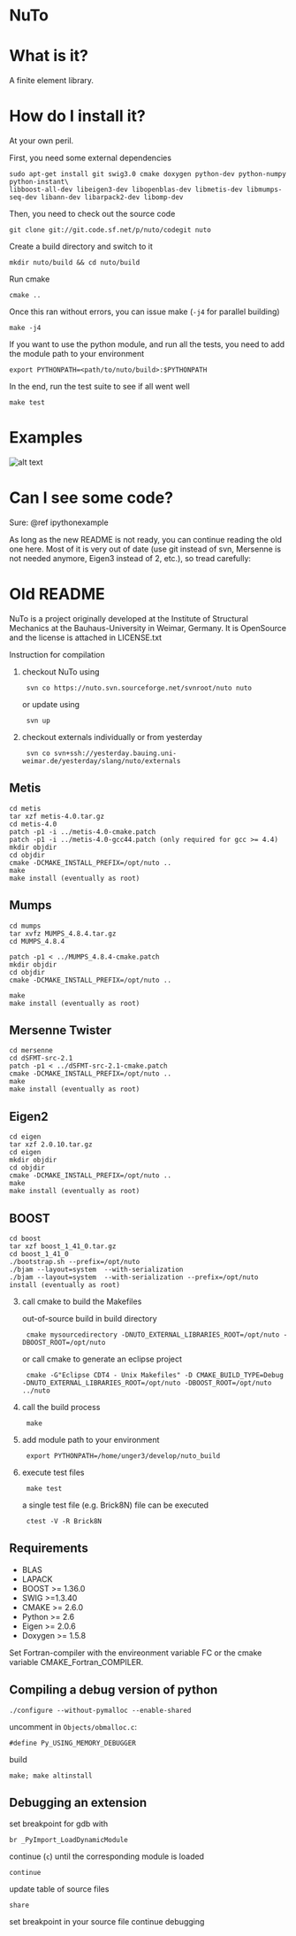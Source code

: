 NuTo
====

What is it?
===========
A finite element library.

How do I install it?
====================
At your own peril.

First, you need some external dependencies

    sudo apt-get install git swig3.0 cmake doxygen python-dev python-numpy python-instant\
    libboost-all-dev libeigen3-dev libopenblas-dev libmetis-dev libmumps-seq-dev libann-dev libarpack2-dev libomp-dev

Then, you need to check out the source code

    git clone git://git.code.sf.net/p/nuto/codegit nuto

Create a build directory and switch to it

    mkdir nuto/build && cd nuto/build

Run cmake

    cmake ..

Once this ran without errors, you can issue make (`-j4` for parallel building)

    make -j4

If you want to use the python module, and run all the tests, you need to add 
the module path to your environment

    export PYTHONPATH=<path/to/nuto/build>:$PYTHONPATH

In the end, run the test suite to see if all went well

    make test

Examples
====

![alt text](https://github.com/nutofem/nuto/blob/master/doc/images/crack_phase_field.png "Crack phase-field for a single edge notched tension test")


Can I see some code?
====================

Sure: @ref ipythonexample

As long as the new README is not ready, you can continue reading the old one here.
Most of it is very out of date (use git instead of svn, Mersenne is not needed
anymore, Eigen3 instead of 2, etc.), so tread carefully:

Old README
==========

NuTo is a project originally developed at the Institute of Structural Mechanics at the Bauhaus-University
in Weimar, Germany. It is OpenSource and the license is attached in LICENSE.txt

Instruction for compilation

1. checkout NuTo using 

		svn co https://nuto.svn.sourceforge.net/svnroot/nuto nuto

   or update using

   		svn up

2. checkout externals individually or from yesterday
  
        svn co svn+ssh://yesterday.bauing.uni-weimar.de/yesterday/slang/nuto/externals
		
Metis
-------

    cd metis
    tar xzf metis-4.0.tar.gz
    cd metis-4.0
    patch -p1 -i ../metis-4.0-cmake.patch
    patch -p1 -i ../metis-4.0-gcc44.patch (only required for gcc >= 4.4)
    mkdir objdir
    cd objdir
    cmake -DCMAKE_INSTALL_PREFIX=/opt/nuto ..
    make
    make install (eventually as root)

Mumps
-------

    cd mumps
    tar xvfz MUMPS_4.8.4.tar.gz
    cd MUMPS_4.8.4
    
    patch -p1 < ../MUMPS_4.8.4-cmake.patch
    mkdir objdir
    cd objdir
    cmake -DCMAKE_INSTALL_PREFIX=/opt/nuto ..
			
    make
    make install (eventually as root)
			
Mersenne Twister
----------------

    cd mersenne
    cd dSFMT-src-2.1
    patch -p1 < ../dSFMT-src-2.1-cmake.patch
    cmake -DCMAKE_INSTALL_PREFIX=/opt/nuto ..
    make
    make install (eventually as root)

Eigen2
-------

    cd eigen
    tar xzf 2.0.10.tar.gz
    cd eigen
    mkdir objdir
    cd objdir
    cmake -DCMAKE_INSTALL_PREFIX=/opt/nuto ..
    make
    make install (eventually as root)

BOOST
-------

    cd boost
    tar xzf boost_1_41_0.tar.gz
    cd boost_1_41_0
    ./bootstrap.sh --prefix=/opt/nuto
    ./bjam --layout=system  --with-serialization
    ./bjam --layout=system  --with-serialization --prefix=/opt/nuto install (eventually as root)
		
3. call cmake to build the Makefiles 

   out-of-source build in build directory 

        cmake mysourcedirectory -DNUTO_EXTERNAL_LIBRARIES_ROOT=/opt/nuto -DBOOST_ROOT=/opt/nuto

   or call cmake to generate an eclipse project

        cmake -G"Eclipse CDT4 - Unix Makefiles" -D CMAKE_BUILD_TYPE=Debug  -DNUTO_EXTERNAL_LIBRARIES_ROOT=/opt/nuto -DBOOST_ROOT=/opt/nuto ../nuto

4. call the build process 

		make
		
5. add module path to your environment

		export PYTHONPATH=/home/unger3/develop/nuto_build

6. execute test files

        make test

   a single test file (e.g. Brick8N) file can be executed

        ctest -V -R Brick8N
		
Requirements
------------

- BLAS
- LAPACK
- BOOST >= 1.36.0
- SWIG >=1.3.40 
- CMAKE >= 2.6.0
- Python >= 2.6
- Eigen >= 2.0.6
- Doxygen >= 1.5.8

Set Fortran-compiler with the envireonment variable FC or the cmake variable CMAKE_Fortran_COMPILER.

Compiling a debug version of python
-----------------------------------

    ./configure --without-pymalloc --enable-shared

uncomment in `Objects/obmalloc.c`:

    #define Py_USING_MEMORY_DEBUGGER

build

    make; make altinstall

Debugging an extension
----------------------

set breakpoint for gdb with

    br _PyImport_LoadDynamicModule

continue (`c`) until the corresponding module is loaded

    continue

update table of source files

    share

set breakpoint in your source file
continue debugging
